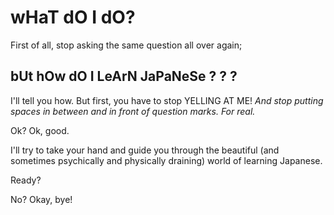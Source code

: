 # wHaT dO I dO?
First of all, stop asking the same question all over again;
## bUt hOw dO I LeArN JaPaNeSe ? ? ?
I'll tell you how. But first, you have to stop YELLING AT ME! *And stop putting spaces in between and in front of question marks. For real.*

Ok? Ok, good.

I'll try to take your hand and guide you through the beautiful (and sometimes psychically and physically draining) world of learning Japanese.

Ready?

No? Okay, bye!

